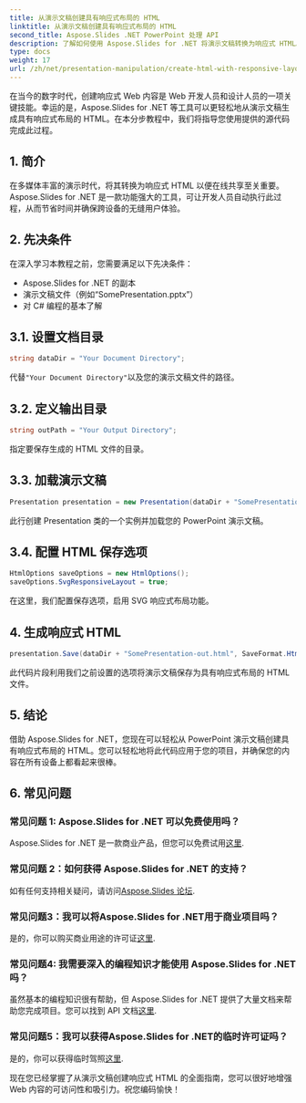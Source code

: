 ```yaml
---
title: 从演示文稿创建具有响应式布局的 HTML
linktitle: 从演示文稿创建具有响应式布局的 HTML
second_title: Aspose.Slides .NET PowerPoint 处理 API
description: 了解如何使用 Aspose.Slides for .NET 将演示文稿转换为响应式 HTML。轻松创建交互式、设备友好的内容。
type: docs
weight: 17
url: /zh/net/presentation-manipulation/create-html-with-responsive-layout-from-presentation/
---
```


在当今的数字时代，创建响应式 Web 内容是 Web 开发人员和设计人员的一项关键技能。幸运的是，Aspose.Slides for .NET 等工具可以更轻松地从演示文稿生成具有响应式布局的 HTML。在本分步教程中，我们将指导您使用提供的源代码完成此过程。


## 1. 简介
在多媒体丰富的演示时代，将其转换为响应式 HTML 以便在线共享至关重要。Aspose.Slides for .NET 是一款功能强大的工具，可让开发人员自动执行此过程，从而节省时间并确保跨设备的无缝用户体验。

## 2. 先决条件
在深入学习本教程之前，您需要满足以下先决条件：
- Aspose.Slides for .NET 的副本
- 演示文稿文件（例如“SomePresentation.pptx”）
- 对 C# 编程的基本了解

## 3.1. 设置文档目录
```csharp
string dataDir = "Your Document Directory";
```
代替`"Your Document Directory"`以及您的演示文稿文件的路径。

## 3.2. 定义输出目录
```csharp
string outPath = "Your Output Directory";
```
指定要保存生成的 HTML 文件的目录。

## 3.3. 加载演示文稿
```csharp
Presentation presentation = new Presentation(dataDir + "SomePresentation.pptx");
```
此行创建 Presentation 类的一个实例并加载您的 PowerPoint 演示文稿。

## 3.4. 配置 HTML 保存选项
```csharp
HtmlOptions saveOptions = new HtmlOptions();
saveOptions.SvgResponsiveLayout = true;
```
在这里，我们配置保存选项，启用 SVG 响应式布局功能。

## 4. 生成响应式 HTML
```csharp
presentation.Save(dataDir + "SomePresentation-out.html", SaveFormat.Html, saveOptions);
```
此代码片段利用我们之前设置的选项将演示文稿保存为具有响应式布局的 HTML 文件。

## 5. 结论
借助 Aspose.Slides for .NET，您现在可以轻松从 PowerPoint 演示文稿创建具有响应式布局的 HTML。您可以轻松地将此代码应用于您的项目，并确保您的内容在所有设备上都看起来很棒。

## 6. 常见问题

### 常见问题 1: Aspose.Slides for .NET 可以免费使用吗？
 Aspose.Slides for .NET 是一款商业产品，但您可以免费试用[这里](https://releases.aspose.com/).

### 常见问题 2：如何获得 Aspose.Slides for .NET 的支持？
如有任何支持相关疑问，请访问[Aspose.Slides 论坛](https://forum.aspose.com/).

### 常见问题3：我可以将Aspose.Slides for .NET用于商业项目吗？
是的，你可以购买商业用途的许可证[这里](https://purchase.aspose.com/buy).

### 常见问题4: 我需要深入的编程知识才能使用 Aspose.Slides for .NET 吗？
虽然基本的编程知识很有帮助，但 Aspose.Slides for .NET 提供了大量文档来帮助您完成项目。您可以找到 API 文档[这里](https://reference.aspose.com/slides/net/).

### 常见问题5：我可以获得Aspose.Slides for .NET的临时许可证吗？
是的，你可以获得临时驾照[这里](https://purchase.aspose.com/temporary-license/).

现在您已经掌握了从演示文稿创建响应式 HTML 的全面指南，您可以很好地增强 Web 内容的可访问性和吸引力。祝您编码愉快！